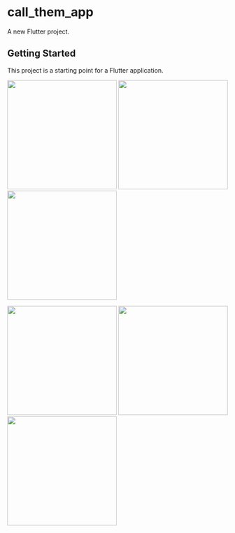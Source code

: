 # call_them_app

A new Flutter project.

## Getting Started

This project is a starting point for a Flutter application.
<p float="left">
  <img src="https://raw.githubusercontent.com/Zfinix/call_them/master/screenshots/shot1.png" width="250" />
  <img src="https://raw.githubusercontent.com/Zfinix/call_them/master/screenshots/shot3.png" width="250" />
  <img src="https://raw.githubusercontent.com/Zfinix/call_them/master/screenshots/shot2.png" width="250" />
</p>
<p float="left">
  <img src="https://raw.githubusercontent.com/Zfinix/call_them/master/screenshots/shot4.png" width="250" />
  <img src="https://raw.githubusercontent.com/Zfinix/call_them/master/screenshots/shot5.png" width="250" />
  <img src="https://raw.githubusercontent.com/Zfinix/call_them/master/screenshots/shot6.png" width="250" />
</p>
